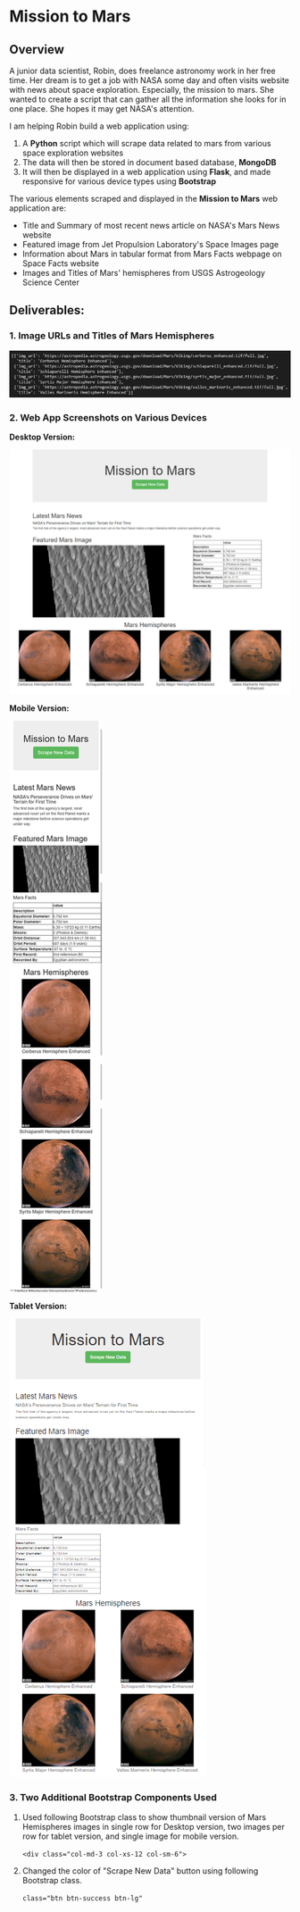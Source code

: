 # Mission to Mars

## Overview
A junior data scientist, Robin, does freelance astronomy work in her free time. Her dream is to get a job with NASA some day and often visits website with news about space exploration. Especially, the mission to mars. She wanted to create a script that can gather all the information she looks for in one place. She hopes it may get NASA's attention.

I am helping Robin build a web application using:
1. A **Python** script which will scrape data related to mars from various space exploration websites 
2. The data will then be stored in document based database, **MongoDB** 
3. It will then be displayed in a web application using **Flask**, and made responsive for various device types using **Bootstrap**

The various elements scraped and displayed in the **Mission to Mars** web application are:

* Title and Summary of most recent news article on NASA's Mars News website
* Featured image from Jet Propulsion Laboratory's Space Images page      
* Information about Mars in tabular format from Mars Facts webpage on Space Facts website
* Images and Titles of Mars' hemispheres from USGS Astrogeology Science Center

## Deliverables:

### 1. Image URLs and Titles of Mars Hemispheres
![hemispheres-list](./Images/hemispheres-list.png)

### 2. Web App Screenshots on Various Devices

**Desktop Version:**

![mission-to-mars-desktop](./Images/mission-to-mars-desktop.png)


**Mobile Version:**

![mission-to-mars-mobile](./Images/mission-to-mars-mobile.png)


**Tablet Version:**

![mission-to-mars-tablet](./Images/mission-to-mars-tablet.png)


### 3. Two Additional Bootstrap Components Used

1. Used following Bootstrap class to show thumbnail version of Mars Hemispheres images in single row for Desktop version, two images per row for tablet version, and single image for mobile version.

    `<div class="col-md-3 col-xs-12 col-sm-6">`

2. Changed the color of "Scrape New Data" button using following Bootstrap class.

    `class="btn btn-success btn-lg"`
